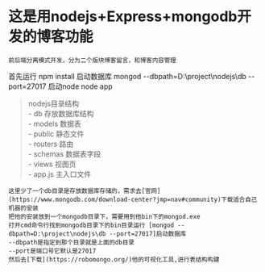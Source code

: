 # 这是用nodejs+Express+mongodb开发的博客功能  
    前后端分离模式开发，分为二个版块博客留言，和博客内容管理
    
首先运行	   npm install
启动数据库     mongod --dbpath=D:\project\nodejs\db --port=27017
启动node 	     node app

>nodejs目录结构  
      - db 存放数据库结构  
      - models 数据表  
      - public 静态文件  
      - routers 路由  
      - schemas 数据表字段  
      - views 视图页  
      - app.js 主入口文件  



    这里少了一个db目录是存放数据库存储的，需求去[官网](https://www.mongodb.com/download-center?jmp=nav#community)下载适合自己机器的安装   
    把他的安装放到一个mongodb目录下，需要用到他bin下的mongod.exe  
    打开cmd命令行找到mongodb目录下的bin目录运行 [mongod --dbpath=D:\project\nodejs\db --port=27017]启动数据库  
    --dbpath是指定到那个目录就是上面的db目录  
    --port是端口号它默认是27017  
    然后去[下载](https://robomongo.org/)他的可视化工具,进行表结构构建
